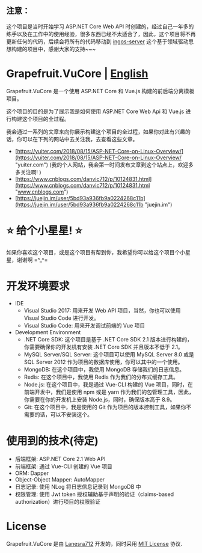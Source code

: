## 注意：

这个项目是当时开始学习 ASP.NET Core Web API 时创建的，经过自己一年多的练手以及在工作中的使用经验，很多东西已经不太适合了，因此，这个项目将不再更新任何的代码，后续会将所有的代码移动到 [ingos-server](https://github.com/Lanesra712/ingos-server,"") 这个基于领域驱动思想构建的项目中，感谢大家的支持~~~

# Grapefruit.VuCore | [English](/README.md "English")

Grapefruit.VuCore 是一个使用 ASP.NET Core 和 Vue.js 构建的前后端分离模板项目。

这个项目的目的是为了展示我是如何使用 ASP.NET Core Web Api 和 Vue.js 进行构建这个项目的全过程。

我会通过一系列的文章来向你展示构建这个项目的全过程，如果你对此有兴趣的话，你可以在下列的网站中去关注我，去查看这些文章。

- [https://yuiter.com/2018/08/15/ASP-NET-Core-on-Linux-Overview/](https://yuiter.com/2018/08/15/ASP-NET-Core-on-Linux-Overview/ "yuiter.com") (我的个人网站，我会第一时间发布文章到这个站点上，欢迎多多关注啊! )
- [https://www.cnblogs.com/danvic712/p/10124831.html](https://www.cnblogs.com/danvic712/p/10124831.html "www.cnblogs.com")
- [https://juejin.im/user/5bd93a936fb9a0224268c11b](https://juejin.im/user/5bd93a936fb9a0224268c11b "juejin.im")



#  :star: 给个小星星!  :star: 

如果你喜欢这个项目，或是这个项目有帮到你，我希望你可以给这个项目个小星星，谢谢啊 =^_^=



# 开发环境要求

- IDE
  - Visual Studio 2017: 用来开发 Web API 项目，当然，你也可以使用 Visual Studio Code 进行开发。
  - Visual Studio Code: 用来开发调试前端的 Vue 项目
- Development  Environment
  - .NET Core SDK: 这个项目是基于 .NET Core  SDK 2.1 版本进行构建的，你需要确保你的开发机有安装 .NET Core SDK 并且版本不低于 2.1。
  - MySQL Server/SQL Server: 这个项目可以使用  MySQL Server 8.0 或是 SQL Server 2012  作为项目的数据库使用，你可以其中的一个使用。
  - MongoDB: 在这个项目中，我使用 MongoDB 存储我们的日志信息。
  - Redis: 在这个项目中，我使用 Redis 作为我们的分布式缓存工具。
  - Node.js: 在这个项目中，我是通过 Vue-CLI 构建的 Vue 项目，同时，在前端开发中，我们是使用 npm 或是 yarn 作为我们的包管理工具，因此，你需要在你的开发机上安装 Node.js，同时，确保版本高于 8.9。
  - Git: 在这个项目中，我是使用的 Git 作为项目的版本控制工具，如果你不需要的话，可以不安装这个。



# 使用到的技术(待定)

- 后端框架: ASP.NET Core 2.1 Web API
- 前端框架: 通过 Vue-CLI 创建的 Vue 项目
- ORM: Dapper
- Object-Object Mapper: AutoMapper
- 日志记录:  使用 NLog 将日志信息记录到 MongoDB 中
- 权限管理: 使用 Jwt token 授权辅助基于声明的验证（claims-based authorization）进行项目的权限验证



# License

Grapefruit.VuCore 是由 [Lanesra712](https://github.com/Lanesra712 "Lanesra712") 开发的，同时采用 [MIT License](/LICENSE "MIT License") 协议.